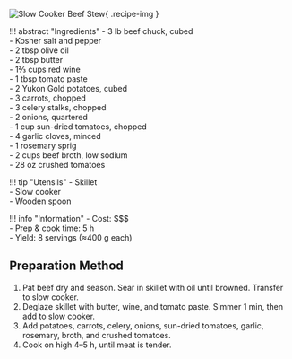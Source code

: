 ![Slow Cooker Beef Stew](../images/slow-cooker-beef-stew.jpg){ .recipe-img }

!!! abstract "Ingredients"
    - 3 lb beef chuck, cubed  
    - Kosher salt and pepper  
    - 2 tbsp olive oil  
    - 2 tbsp butter  
    - 1⅔ cups red wine  
    - 1 tbsp tomato paste  
    - 2 Yukon Gold potatoes, cubed  
    - 3 carrots, chopped  
    - 3 celery stalks, chopped  
    - 2 onions, quartered  
    - 1 cup sun-dried tomatoes, chopped  
    - 4 garlic cloves, minced  
    - 1 rosemary sprig  
    - 2 cups beef broth, low sodium  
    - 28 oz crushed tomatoes  

!!! tip "Utensils"
    - Skillet  
    - Slow cooker  
    - Wooden spoon  

!!! info "Information"
    - Cost: $$$  
    - Prep & cook time: 5 h  
    - Yield: 8 servings (≈400 g each)  

## Preparation Method

1. Pat beef dry and season. Sear in skillet with oil until browned. Transfer to slow cooker.  
2. Deglaze skillet with butter, wine, and tomato paste. Simmer 1 min, then add to slow cooker.  
3. Add potatoes, carrots, celery, onions, sun-dried tomatoes, garlic, rosemary, broth, and crushed tomatoes.  
4. Cook on high 4–5 h, until meat is tender.  
